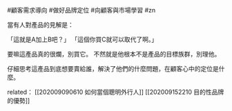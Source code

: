 #顧客需求導向 #做好品牌定位 #向顧客與市場學習 #zn

當有人對產品的見解是：

「這就是A加上B吧？」
「這個你買C就可以取代了啊。」

要嘛這產品真的很爛，別買它。
不然就是他根本不是產品的目標族群，別理他。

仔細思考這產品到底想要賣給誰，解決了他們的什麼問題，在顧客心中的定位是什麼。

related：
[[202009090610 如何當個聰明外行人]]
[[202009152210 目的性品牌的優勢]]
